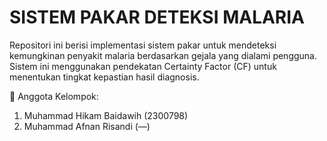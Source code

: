 # SISTEM PAKAR DETEKSI MALARIA

Repositori ini berisi implementasi sistem pakar untuk mendeteksi kemungkinan penyakit malaria berdasarkan gejala yang dialami pengguna.
Sistem ini menggunakan pendekatan Certainty Factor (CF) untuk menentukan tingkat kepastian hasil diagnosis.

👥 Anggota Kelompok:
1. Muhammad Hikam Baidawih (2300798)
2. Muhammad Afnan Risandi (—)
